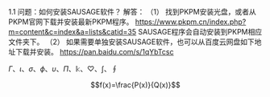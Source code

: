 <script type="text/javascript" async src="https://cdn.mathjax.org/mathjax/latest/MathJax.js?config=TeX-MML-AM_CHTML"> </script>

1.1	问题：如何安装SAUSAGE软件？
解答：
（1）	找到PKPM安装光盘，或者从PKPM官网下载并安装最新PKPM程序。
https://www.pkpm.cn/index.php?m=content&c=index&a=lists&catid=35
SAUSAGE程序会自动安装到PKPM相应文件夹下。
（2）	如果需要单独安装SAUSAGE软件，也可以从百度云网盘如下地址下载并安装。
https://pan.baidu.com/s/1qYbTcsc

$\Gamma$、$\iota$、$\sigma$、$\phi$、$\upsilon$、$\Pi$、$\Bbbk$、$\heartsuit$、$\int$、$\oint$

$$f(x)=\frac{P(x)}{Q(x)}$$
